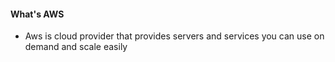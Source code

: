 #### What's AWS

- Aws is cloud provider that provides servers and services you can use on demand and scale easily
